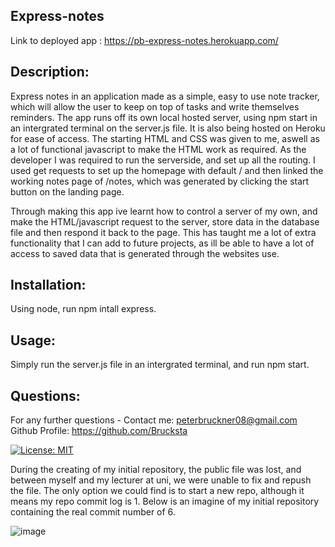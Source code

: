 ## Express-notes

Link to deployed app : https://pb-express-notes.herokuapp.com/

## Description:
Express notes in an application made as a simple, easy to use note tracker, which will allow the user to keep on top of tasks and write themselves reminders. The app runs off its own local hosted server, using npm start in an intergrated terminal on the server.js file. It is also being hosted on Heroku for ease of access.
The starting HTML and CSS was given to me, aswell as a lot of functional javascript to make the HTML work as required. As the developer I was required to run the serverside, and set up all the routing. I used get requests to set up the homepage with default / and then linked the working notes page of /notes, which was generated by clicking the start button on the landing page. 

Through making this app ive learnt how to control a server of my own, and make the HTML/javascript request to the server, store data in the database file and then respond it back to the page. This has taught me a lot of extra functionality that I can add to future projects, as ill be able to have a lot of access to saved data that is generated through the websites use.

## Installation:
Using node, run npm intall express.  

## Usage:
Simply run the server.js file in an intergrated terminal, and run npm start.

## Questions:

For any further questions -
Contact me: peterbruckner08@gmail.com
Github Profile: https://github.com/Brucksta

[![License: MIT](https://img.shields.io/badge/License-MIT-yellow.svg)](https://opensource.org/licenses/MIT)


During the creating of my initial repository, the public file was lost, and between myself and my lecturer at uni, we were unable to fix and repush the file. The only option we could find is to start a new repo, although it means my repo commit log is 1. Below is an imagine of my initial repository containing the real commit number of 6.

![image](https://user-images.githubusercontent.com/78789156/118983243-60dc3800-b9bb-11eb-8123-f8c9c14c7937.png)
